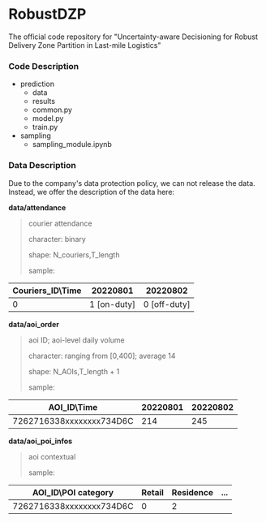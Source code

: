 # RobustDZP
The official code repository for "Uncertainty-aware Decisioning for Robust Delivery Zone Partition in Last-mile Logistics"

### Code Description

- prediction
  - data
  - results 
  - common.py
  - model.py
  - train.py
- sampling
  - sampling_module.ipynb


### Data Description
Due to the company's data protection policy, we can not release the data. Instead, we offer the description of the data here:

**data/attendance**
> courier attendance
> 
> character: binary
> 
> shape: N_couriers,T_length
>
> sample:

| Couriers_ID\Time | 20220801 | 20220802 |
|------------------------------------------|----------|----------|
| 0 | 1 [on-duty]     | 0  [off-duty]    |

**data/aoi_order**
> aoi ID; aoi-level daily volume
> 
> character: ranging from [0,400];  average 14
> 
> shape: N_AOIs,T_length + 1
>
> sample: 

| AOI_ID\Time | 20220801 | 20220802 |
|------------------------------------------|----------|----------|
| 7262716338xxxxxxxx734D6C | 214      | 245      |

**data/aoi_poi_infos**
> aoi contextual
>
> sample:

| AOI_ID\POI category | Retail | Residence | ...| 
|------------------------------------------|----------|----------|----------|
| 7262716338xxxxxxxx734D6C | 0      | 2      | |
